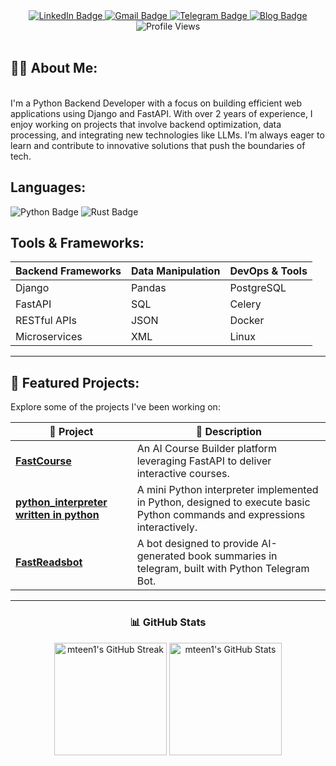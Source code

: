 <div align="center">
  <div id="badges">
    <a href="https://www.linkedin.com/in/matin-moharami/">
      <img src="https://img.shields.io/badge/LinkedIn-blue?style=for-the-badge&logo=linkedin&logoColor=white" alt="LinkedIn Badge"/>
    </a>
    <a href="mailto:m.moharami@iau.ir">
      <img src="https://img.shields.io/badge/Email-Contact?style=for-the-badge&logo=gmail&logoColor=white" alt="Gmail Badge"/>
    </a>
    <a href="https://t.me/mteen1">
      <img src="https://img.shields.io/badge/Telegram-blue?style=for-the-badge&logo=telegram&logoColor=white" alt="Telegram Badge"/>
    </a>
        <a href="https://mteen.ir">
      <img src="https://img.shields.io/badge/Blog-grey?style=for-the-badge&logo=blogger&logoColor=red" alt="Blog Badge"/>
    </a>
  </div>
  <img src="https://komarev.com/ghpvc/?username=mteen1&style=for-the-badge&color=blueviolet" alt="Profile Views"/>
  
</div>

<br />

<h2> 👨‍💻 About Me:</h2>
<br>
I'm a Python Backend Developer with a focus on building efficient web applications using Django and FastAPI. With over 2 years of experience, I enjoy working on projects that involve backend optimization, data processing, and integrating new technologies like LLMs. I’m always eager to learn and contribute to innovative solutions that push the boundaries of tech.

## Languages:

<div>
  <img src="https://img.shields.io/badge/Python-3776AB?style=for-the-badge&logo=python&logoColor=yellow" alt="Python Badge"/> 
  <img src="https://img.shields.io/badge/Rust-000000?style=for-the-badge&logo=rust&logoColor=red" alt="Rust Badge"/>
</div>

## Tools & Frameworks:

| **Backend Frameworks** | **Data Manipulation** | **DevOps & Tools** |
|-------------------------|-----------------------|---------------------|
| Django                  | Pandas                | PostgreSQL          |
| FastAPI                 | SQL                   | Celery              |
| RESTful APIs            | JSON                  | Docker              |
| Microservices           | XML                   | Linux               |

<hr>

## 🚀 Featured Projects:

Explore some of the projects I've been working on:

| 🎯 Project | 📖 Description |
|------------|----------------|
| **[FastCourse](https://github.com/mteen1/FastCourse)** | An AI Course Builder platform leveraging FastAPI to deliver interactive courses. |
|**[python_interpreter written in python](https://github.com/mteen1/mini_py_interpreter)** | A mini Python interpreter implemented in Python, designed to execute basic Python commands and expressions interactively.|
| **[FastReadsbot](https://github.com/mteen1/FastReadsbot)** | A bot designed to provide AI-generated book summaries in telegram, built with Python Telegram Bot. |

<!--|| **[Async Task Manager](https://github.com/mteen1/AsyncTaskManager)** | A Celery-powered task manager for handling asynchronous jobs with Django. | -->

<hr>

<div align="center">
  <h3>📊 GitHub Stats</h3>
  <p>
    <img src="https://github-readme-streak-stats.herokuapp.com/?user=mteen1&theme=dark&hide_border=false" alt="mteen1's GitHub Streak" height="180">
    <img src="https://github-profile-summary-cards.vercel.app/api/cards/profile-details?username=mteen1&theme=github_dark" alt="mteen1's GitHub Stats" height="180">
  </p>
</div>

